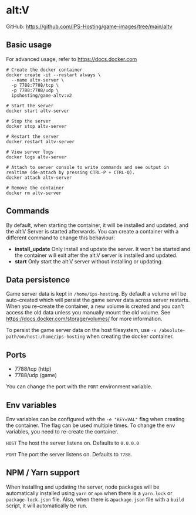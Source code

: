# alt:V

GitHub: https://github.com/IPS-Hosting/game-images/tree/main/altv

## Basic usage
For advanced usage, refer to https://docs.docker.com
```shell
# Create the docker container
docker create -it --restart always \
  --name altv-server \
  -p 7788:7788/tcp \
  -p 7788:7788/udp \
  ipshosting/game-altv:v2
  
# Start the server
docker start altv-server

# Stop the server
docker stop altv-server

# Restart the server
docker restart altv-server

# View server logs
docker logs altv-server

# Attach to server console to write commands and see output in realtime (de-attach by pressing CTRL-P + CTRL-Q).
docker attach altv-server

# Remove the container
docker rm altv-server
```

## Commands
By default, when starting the container, it will be installed and updated, and the alt:V Server is started afterwards.
You can create a container with a different command to change this behaviour:
* **install_update** Only install and update the server. It won't be started and the container will exit after the alt:V server is installed and updated.
* **start** Only start the alt:V server without installing or updating.

## Data persistence
Game server data is kept in `/home/ips-hosting`.
By default a volume will be auto-created which will persist the game server data across server restarts.
When you re-create the container, a new volume is created and you can't access the old data unless you manually mount the old volume.
See https://docs.docker.com/storage/volumes/ for more information.

To persist the game server data on the host filesystem, use `-v /absolute-path/on/host:/home/ips-hosting` when creating the docker container.

## Ports
* 7788/tcp (http)
* 7788/udp (game)

You can change the port with the `PORT` environment variable.

## Env variables
Env variables can be configured with the `-e "KEY=VAL"` flag when creating the container. The flag can be used multiple times.
To change the env variables, you need to re-create the container.

`HOST` The host the server listens on. Defaults to `0.0.0.0`

`PORT` The port the server listens on. Defaults to `7788`.

## NPM / Yarn support
When installing and updating the server, node packages will be automatically installed using `yarn` or `npm` when there is a `yarn.lock` or `package-lock.json` file.
Also, when there is a`package.json` file with a `build` script, it will automatically be run.
